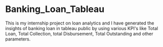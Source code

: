 # Banking_Loan_Tableau
This is my internship project on loan analytics and I have generated the insights of banking loan in tableau public by using various KPI's like Total Loan, Total Collection, total Disbursement, Total Outstanding and other parameters.
